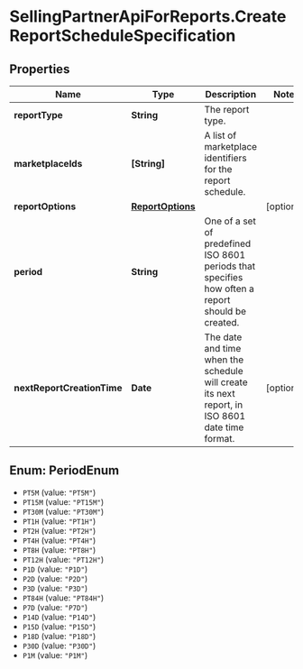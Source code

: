# SellingPartnerApiForReports.CreateReportScheduleSpecification

## Properties
Name | Type | Description | Notes
------------ | ------------- | ------------- | -------------
**reportType** | **String** | The report type. | 
**marketplaceIds** | **[String]** | A list of marketplace identifiers for the report schedule. | 
**reportOptions** | [**ReportOptions**](ReportOptions.md) |  | [optional] 
**period** | **String** | One of a set of predefined ISO 8601 periods that specifies how often a report should be created. | 
**nextReportCreationTime** | **Date** | The date and time when the schedule will create its next report, in ISO 8601 date time format. | [optional] 

<a name="PeriodEnum"></a>
## Enum: PeriodEnum

* `PT5M` (value: `"PT5M"`)
* `PT15M` (value: `"PT15M"`)
* `PT30M` (value: `"PT30M"`)
* `PT1H` (value: `"PT1H"`)
* `PT2H` (value: `"PT2H"`)
* `PT4H` (value: `"PT4H"`)
* `PT8H` (value: `"PT8H"`)
* `PT12H` (value: `"PT12H"`)
* `P1D` (value: `"P1D"`)
* `P2D` (value: `"P2D"`)
* `P3D` (value: `"P3D"`)
* `PT84H` (value: `"PT84H"`)
* `P7D` (value: `"P7D"`)
* `P14D` (value: `"P14D"`)
* `P15D` (value: `"P15D"`)
* `P18D` (value: `"P18D"`)
* `P30D` (value: `"P30D"`)
* `P1M` (value: `"P1M"`)

